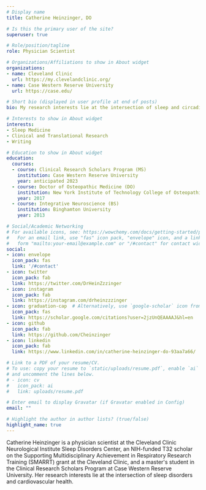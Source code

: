 ```yaml
---
# Display name
title: Catherine Heinzinger, DO

# Is this the primary user of the site?
superuser: true

# Role/position/tagline
role: Physician Scientist

# Organizations/Affiliations to show in About widget
organizations:
- name: Cleveland Clinic
  url: https://my.clevelandclinic.org/
- name: Case Western Reserve University
  url: https://case.edu/

# Short bio (displayed in user profile at end of posts)
bio: My research interests lie at the intersection of sleep and circadian science and cardiovascular health.

# Interests to show in About widget
interests:
- Sleep Medicine
- Clinical and Translational Research
- Writing

# Education to show in About widget
education:
  courses:
  - course: Clinical Research Scholars Program (MS)
    institution: Case Western Reserve University
    year: anticipated 2023
  - course: Doctor of Osteopathic Medicine (DO)
    institution: New York Institute of Technology College of Osteopathic Medicine
    year: 2017
  - course: Integrative Neuroscience (BS)
    institution: Binghamton University
    year: 2013

# Social/Academic Networking
# For available icons, see: https://wowchemy.com/docs/getting-started/page-builder/#icons
#   For an email link, use "fas" icon pack, "envelope" icon, and a link in the
#   form "mailto:your-email@example.com" or "/#contact" for contact widget.
social:
- icon: envelope
  icon_pack: fas
  link: '/#contact'
- icon: twitter
  icon_pack: fab
  link: https://twitter.com/DrHeinZzzinger
- icon: instagram
  icon_pack: fab
  link: https://instagram.com/drheinzzzinger
- icon: graduation-cap  # Alternatively, use `google-scholar` icon from `ai` icon pack
  icon_pack: fas
  link: https://scholar.google.com/citations?user=2jzUnQEAAAAJ&hl=en
- icon: github
  icon_pack: fab
  link: https://github.com/Cheinzinger
- icon: linkedin
  icon_pack: fab
  link: https://www.linkedin.com/in/catherine-heinzinger-do-93aa7a66/

# Link to a PDF of your resume/CV.
# To use: copy your resume to `static/uploads/resume.pdf`, enable `ai` icons in `params.toml`, 
# and uncomment the lines below.
# - icon: cv
#   icon_pack: ai
#   link: uploads/resume.pdf

# Enter email to display Gravatar (if Gravatar enabled in Config)
email: ""

# Highlight the author in author lists? (true/false)
highlight_name: true
---
```


Catherine Heinzinger is a physician scientist at the Cleveland Clinic Neurological Institute Sleep Disorders Center, an NIH-funded T32 scholar on the Supporting Multidisciplinary Achievement in Respiratory Research Training (SMARRT) grant at the Cleveland Clinic, and a master's student in the Clinical Research Scholars Program at Case Western Reserve University. Her research interests lie at the intersection of sleep disorders and cardiovascular health.
